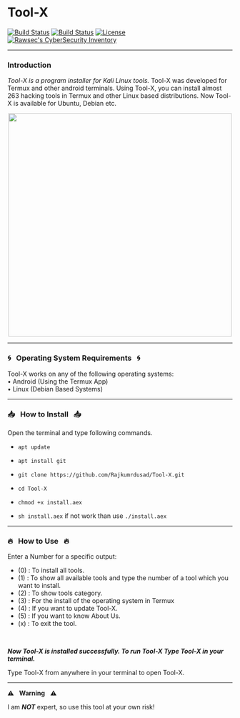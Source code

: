 

# Tool-X 

[![Build Status](https://img.shields.io/github/forks/Rajkumrdusad/Tool-X.svg)](https://github.com/Rajkumrdusad/Tool-X)
[![Build Status](https://img.shields.io/github/stars/Rajkumrdusad/Tool-X.svg)](https://github.com/Rajkumrdusad/Tool-X)
[![License](https://img.shields.io/github/license/Rajkumrdusad/Tool-X.svg)](https://github.com/Rajkumrdusad/Tool-X)
[![Rawsec's CyberSecurity Inventory](https://inventory.rawsec.ml/img/badges/Rawsec-inventoried-FF5050_flat.svg)](https://inventory.rawsec.ml/tools.html#Tool-X)

------------------------------------------------------------------------

### Introduction

*Tool-X is a program installer for Kali Linux tools.*
Tool-X was developed for Termux and other android terminals. Using Tool-X, you can install almost 263 hacking tools in Termux and other Linux based distributions. Now Tool-X is available for Ubuntu, Debian etc.

<p align="center">
<img height="500px" width="500px" src="https://github.com/Rajkumrdusad/Tool-X/blob/master/.sc/Logo.jpg"/>
</p>

------------------------------------------------------------------------

### :cyclone: &nbsp; Operating System Requirements &nbsp; :cyclone:

Tool-X works on any of the following operating systems:<br>
• Android (Using the Termux App) <br>
• Linux (Debian Based Systems) <br>

------------------------------------------------------------------------

### :inbox_tray: &nbsp; How to Install &nbsp; :inbox_tray:

Open the terminal and type following commands.

* `apt update`

* `apt install git`

* `git clone https://github.com/Rajkumrdusad/Tool-X.git`

* `cd Tool-X`

* `chmod +x install.aex`

* `sh install.aex` if not work than use `./install.aex`

------------------------------------------------------------------------

### :fire: &nbsp; How to Use &nbsp; :fire:

Enter a Number for a specific output:
- (0) : To install all tools.
- (1) : To show all available tools and type the number of a tool which you want to install.
- (2) : To show tools category.
- (3) : For the install of the operating system in Termux
- (4) : If you want to update Tool-X.
- (5) : If you want to know About Us.
- (x) : To exit the tool.

<br/>

***Now Tool-X is installed successfully. To run Tool-X Type Tool-X in your terminal.***

Type Tool-X from anywhere in your terminal to open Tool-X.

------------------------------------------------------------------------

:warning: &nbsp; **Warning** &nbsp; :warning:

I am ***NOT*** expert, so use this tool at your own risk!

